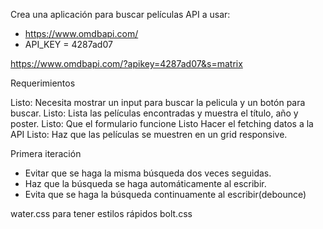 Crea una aplicación para buscar películas 
API a usar: 

- https://www.omdbapi.com/
- API_KEY = 4287ad07

https://www.omdbapi.com/?apikey=4287ad07&s=matrix

Requerimientos

Listo: Necesita mostrar un input para buscar la pelicula y un botón para buscar.
Listo: Lista las películas encontradas y muestra el título, año y poster. 
Listo: Que el formulario funcione
Listo Hacer el fetching datos a la API
Listo: Haz que las películas se muestren en un grid responsive.

Primera iteración

- Evitar que se haga la misma búsqueda dos veces seguidas.
- Haz que la búsqueda se haga automáticamente al escribir.
- Evita que se haga la búsqueda continuamente al escribir(debounce)



water.css para tener estilos rápidos
bolt.css

